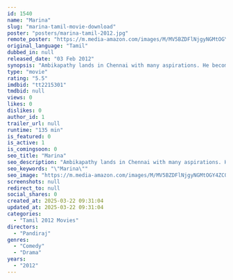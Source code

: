 ```yaml
---
id: 1540
name: "Marina"
slug: "marina-tamil-movie-download"
poster: "posters/marina-tamil-2012.jpg"
remote_poster: "https://m.media-amazon.com/images/M/MV5BZDFlNjgyNGMtOGY4ZC00NmE0LTk2NmQtOTg3MzI0YmU3YzE2XkEyXkFqcGc@._V1_SX300.jpg"
original_language: "Tamil"
dubbed_in: null
released_date: "03 Feb 2012"
synopsis: "Ambikapathy lands in Chennai with many aspirations. He becomes a peddler on Marina beach, which is his home with friends and well-wishers. He faces many hurdles but manages to work towards his goals."
type: "movie"
rating: "5.5"
imdbid: "tt2215301"
tmdbid: null
views: 0
likes: 0
dislikes: 0
author_id: 1
trailer_url: null
runtime: "135 min"
is_featured: 0
is_active: 1
is_comingsoon: 0
seo_title: "Marina"
seo_description: "Ambikapathy lands in Chennai with many aspirations. He becomes a peddler on Marina beach, which is his home with friends and well-wishers. He faces many hurdles but manages to work towards his goals."
seo_keywords: "\"Marina\""
seo_image: "https://m.media-amazon.com/images/M/MV5BZDFlNjgyNGMtOGY4ZC00NmE0LTk2NmQtOTg3MzI0YmU3YzE2XkEyXkFqcGc@._V1_SX300.jpg"
screenshots: null
redirect_to: null
social_shares: 0
created_at: 2025-03-22 09:31:04
updated_at: 2025-03-22 09:31:04
categories:
  - "Tamil 2012 Movies"
directors:
  - "Pandiraj"
genres:
  - "Comedy"
  - "Drama"
years:
  - "2012"
---
```

